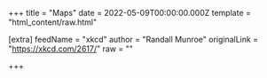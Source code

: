 
+++
title = "Maps"
date = 2022-05-09T00:00:00.000Z
template = "html_content/raw.html"

[extra]
feedName = "xkcd"
author = "Randall Munroe"
originalLink = "https://xkcd.com/2617/"
raw = ""

+++

